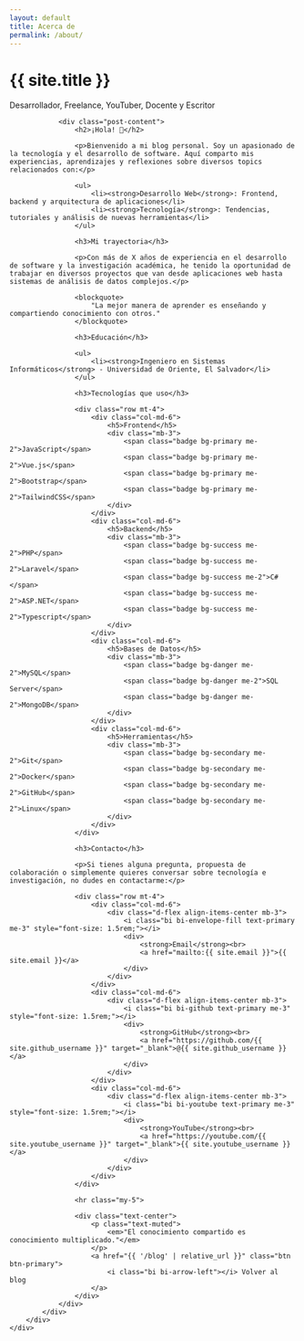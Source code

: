 ```yaml
---
layout: default
title: Acerca de
permalink: /about/
---
```


<div class="py-5">
    <div class="container">
        <div class="row">
            <div class="col-lg-8 mx-auto">
                <div class="text-center mb-5">
                    <!-- <img src="{{ '/assets/img/profile.jpg' | relative_url }}" -->
                         <!-- alt="Foto de perfil" -->
                         <!-- style="max-width: 200px;"> -->
                    <h1 class="display-4 fw-bold">{{ site.title }}</h1>
                    <p class="lead text-muted">Desarrollador, Freelance, YouTuber, Docente y Escritor</p>
                </div>

                <div class="post-content">
                    <h2>¡Hola! 👋</h2>
                    
                    <p>Bienvenido a mi blog personal. Soy un apasionado de la tecnología y el desarrollo de software. Aquí comparto mis experiencias, aprendizajes y reflexiones sobre diversos topics relacionados con:</p>

                    <ul>
                        <li><strong>Desarrollo Web</strong>: Frontend, backend y arquitectura de aplicaciones</li>
                        <li><strong>Tecnología</strong>: Tendencias, tutoriales y análisis de nuevas herramientas</li>
                    </ul>

                    <h3>Mi trayectoria</h3>
                    
                    <p>Con más de X años de experiencia en el desarrollo de software y la investigación académica, he tenido la oportunidad de trabajar en diversos proyectos que van desde aplicaciones web hasta sistemas de análisis de datos complejos.</p>

                    <blockquote>
                        "La mejor manera de aprender es enseñando y compartiendo conocimiento con otros."
                    </blockquote>

                    <h3>Educación</h3>
                    
                    <ul>
                        <li><strong>Ingeniero en Sistemas Informáticos</strong> - Universidad de Oriente, El Salvador</li>
                    </ul>

                    <h3>Tecnologías que uso</h3>
                    
                    <div class="row mt-4">
                        <div class="col-md-6">
                            <h5>Frontend</h5>
                            <div class="mb-3">
                                <span class="badge bg-primary me-2">JavaScript</span>
                                <span class="badge bg-primary me-2">Vue.js</span>
                                <span class="badge bg-primary me-2">Bootstrap</span>
                                <span class="badge bg-primary me-2">TailwindCSS</span>
                            </div>
                        </div>
                        <div class="col-md-6">
                            <h5>Backend</h5>
                            <div class="mb-3">
                                <span class="badge bg-success me-2">PHP</span>
                                <span class="badge bg-success me-2">Laravel</span>
                                <span class="badge bg-success me-2">C#</span>
                                <span class="badge bg-success me-2">ASP.NET</span>
                                <span class="badge bg-success me-2">Typescript</span>
                            </div>
                        </div>
                        <div class="col-md-6">
                            <h5>Bases de Datos</h5>
                            <div class="mb-3">
                                <span class="badge bg-danger me-2">MySQL</span>
                                <span class="badge bg-danger me-2">SQL Server</span>
                                <span class="badge bg-danger me-2">MongoDB</span>
                            </div>
                        </div>
                        <div class="col-md-6">
                            <h5>Herramientas</h5>
                            <div class="mb-3">
                                <span class="badge bg-secondary me-2">Git</span>
                                <span class="badge bg-secondary me-2">Docker</span>
                                <span class="badge bg-secondary me-2">GitHub</span>
                                <span class="badge bg-secondary me-2">Linux</span>
                            </div>
                        </div>
                    </div>

                    <h3>Contacto</h3>
                    
                    <p>Si tienes alguna pregunta, propuesta de colaboración o simplemente quieres conversar sobre tecnología e investigación, no dudes en contactarme:</p>

                    <div class="row mt-4">
                        <div class="col-md-6">
                            <div class="d-flex align-items-center mb-3">
                                <i class="bi bi-envelope-fill text-primary me-3" style="font-size: 1.5rem;"></i>
                                <div>
                                    <strong>Email</strong><br>
                                    <a href="mailto:{{ site.email }}">{{ site.email }}</a>
                                </div>
                            </div>
                        </div>
                        <div class="col-md-6">
                            <div class="d-flex align-items-center mb-3">
                                <i class="bi bi-github text-primary me-3" style="font-size: 1.5rem;"></i>
                                <div>
                                    <strong>GitHub</strong><br>
                                    <a href="https://github.com/{{ site.github_username }}" target="_blank">@{{ site.github_username }}</a>
                                </div>
                            </div>
                        </div>
                        <div class="col-md-6">
                            <div class="d-flex align-items-center mb-3">
                                <i class="bi bi-youtube text-primary me-3" style="font-size: 1.5rem;"></i>
                                <div>
                                    <strong>YouTube</strong><br>
                                    <a href="https://youtube.com/{{ site.youtube_username }}" target="_blank">{{ site.youtube_username }}</a>
                                </div>
                            </div>
                        </div>
                    </div>

                    <hr class="my-5">

                    <div class="text-center">
                        <p class="text-muted">
                            <em>"El conocimiento compartido es conocimiento multiplicado."</em>
                        </p>
                        <a href="{{ '/blog' | relative_url }}" class="btn btn-primary">
                            <i class="bi bi-arrow-left"></i> Volver al blog
                        </a>
                    </div>
                </div>
            </div>
        </div>
    </div>
</div>
